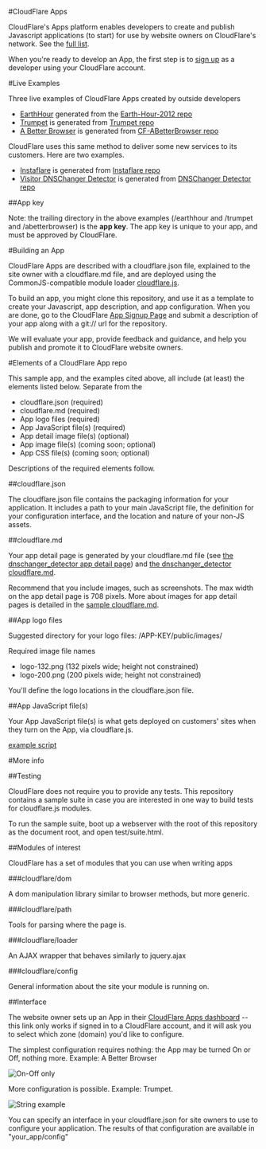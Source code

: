 #CloudFlare Apps

CloudFlare's Apps platform enables developers to create and publish Javascript applications (to start) for use by website owners on CloudFlare's network. See the [full list](https://www.cloudflare.com/apps).

When you're ready to develop an App, the first step is to [sign up](https://www.cloudflare.com/app-signup.html) as a developer using your CloudFlare account.

#Live Examples

Three live examples of CloudFlare Apps created by outside developers
 * [EarthHour](https://www.cloudflare.com/apps/earthhour) generated from the [Earth-Hour-2012 repo](https://github.com/eitak-ssim/Earth-Hour-2012)
 * [Trumpet](https://www.cloudflare.com/apps/trumpet) is generated from [Trumpet repo](https://github.com/martior/trumpet)
 * [A Better Browser](https://www.cloudflare.com/apps/abetterbrowser) is generated from [CF-ABetterBrowser repo](https://github.com/xPaw/CF-ABetterBrowser)

CloudFlare uses this same method to deliver some new services to its customers. Here are two examples.
 * [Instaflare](https://www.cloudflare.com/apps/instaflare) is generated from [Instaflare repo](https://github.com/cloudflare/instaflare)
 * [Visitor DNSChanger Detector](https://www.cloudflare.com/apps/dnschanger_detector) is generated from [DNSChanger Detector repo](https://github.com/cloudflare/dnschanger_detector)

##App key

Note: the trailing directory in the above examples (/earthhour and /trumpet and /abetterbrowser) is the __app key__. The app key is unique to your app, and must be approved by CloudFlare.

#Building an App

CloudFlare Apps are described with a cloudflare.json file, explained to the site owner with a cloudflare.md file, and are deployed using the CommonJS-compatible module loader [cloudflare.js](js.cloudflare.com).

To build an app, you might clone this repository, and use it as a template to create your Javascript, app description, and app configuration. When you are done, go to the CloudFlare [App Signup Page](https://cloudflare.com/app-signup)
and submit a description of your app along with a git:// url for the repository.

We will evaluate your app, provide feedback and guidance, and help you publish and promote it to CloudFlare website owners.

#Elements of a CloudFlare App repo

This sample app, and the examples cited above, all include (at least) the elements listed below. Separate from the 

 * cloudflare.json (required)
 * cloudflare.md (required)
 * App logo files (required)
 * App JavaScript file(s) (required)
 * App detail image file(s) (optional)
 * App image file(s) (coming soon; optional)
 * App CSS file(s) (coming soon; optional)

Descriptions of the required elements follow.

##cloudflare.json

The cloudflare.json file contains the packaging information for your application. It includes a path to your main JavaScript file, the definition for your configuration interface, and the location and nature of your non-JS assets.

##cloudflare.md

Your app detail page is generated by your cloudflare.md file (see [the dnschanger_detector app detail page](https://cloudflare.com/apps/dnschanger_detector))
and [the dnschanger_detector cloudflare.md](https://github.com/cloudflare/dnschanger_detector/blob/master/cloudflare.md).

Recommend that you include images, such as screenshots. The max width on the app detail page is 708 pixels. More about images for app detail pages is detailed in the [sample cloudflare.md](https://github.com/cloudflare/cfapp_sample/blob/master/cloudflare.md).

##App logo files

Suggested directory for your logo files:
/APP-KEY/public/images/

Required image file names
 * logo-132.png (132 pixels wide; height not constrained)
 * logo-200.png (200 pixels wide; height not constrained)

You'll define the logo locations in the cloudflare.json file.

##App JavaScript file(s)

Your App JavaScript file(s) is what gets deployed on customers' sites when they turn on the App, via cloudflare.js.

[example script](https://github.com/cloudflare/cfapp_sample/blob/master/public/javascripts/sample_app.js)

#More info

##Testing

CloudFlare does not require you to provide any tests. This repository contains a sample suite in case you are interested in one way to build tests for cloudflare.js modules.

To run the sample suite, boot up a webserver with the root of this repository as the document root, and open test/suite.html.

##Modules of interest

CloudFlare has a set of modules that you can use when writing apps

###cloudflare/dom

A dom manipulation library similar to browser methods, but more generic.

###cloudflare/path

Tools for parsing where the page is.

###cloudflare/loader

An AJAX wrapper that behaves similarly to jquery.ajax

###cloudflare/config

General information about the site your module is running on.

##Interface

The website owner sets up an App in their [CloudFlare Apps dashboard](https://www.cloudflare.com/cloudflare-apps) -- this link only works if signed in to a CloudFlare account, and it will ask you to select which zone (domain) you'd like to configure.

The simplest configuration requires nothing: the App may be turned On or Off, nothing more. Example: A Better Browser

![On-Off only](./cfapp_sample/raw/master/doc/on-off-no-configuration.png "A Better Browser example - just On and Off")

More configuration is possible. Example: Trumpet.

![String example](./cfapp_sample/raw/master/doc/string-configuration-example.png "Trumpet example - string config")


You can specify an interface in your cloudflare.json for site owners to use to configure your application. The results of that configuration are available in
"your_app/config"